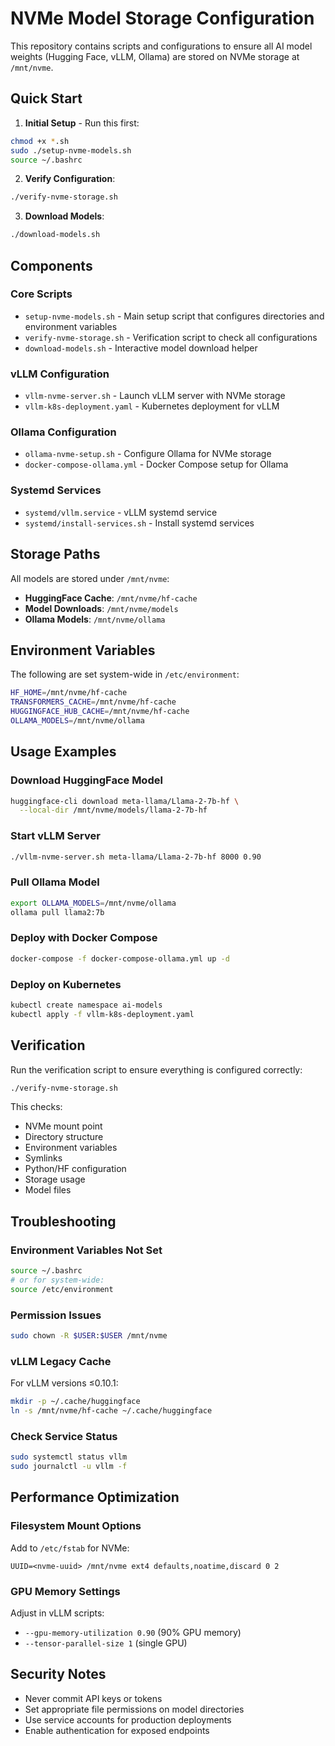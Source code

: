 # NVMe Model Storage Configuration

This repository contains scripts and configurations to ensure all AI model weights (Hugging Face, vLLM, Ollama) are stored on NVMe storage at `/mnt/nvme`.

## Quick Start

1. **Initial Setup** - Run this first:
```bash
chmod +x *.sh
sudo ./setup-nvme-models.sh
source ~/.bashrc
```

2. **Verify Configuration**:
```bash
./verify-nvme-storage.sh
```

3. **Download Models**:
```bash
./download-models.sh
```

## Components

### Core Scripts

- `setup-nvme-models.sh` - Main setup script that configures directories and environment variables
- `verify-nvme-storage.sh` - Verification script to check all configurations
- `download-models.sh` - Interactive model download helper

### vLLM Configuration

- `vllm-nvme-server.sh` - Launch vLLM server with NVMe storage
- `vllm-k8s-deployment.yaml` - Kubernetes deployment for vLLM

### Ollama Configuration  

- `ollama-nvme-setup.sh` - Configure Ollama for NVMe storage
- `docker-compose-ollama.yml` - Docker Compose setup for Ollama

### Systemd Services

- `systemd/vllm.service` - vLLM systemd service
- `systemd/install-services.sh` - Install systemd services

## Storage Paths

All models are stored under `/mnt/nvme`:

- **HuggingFace Cache**: `/mnt/nvme/hf-cache`
- **Model Downloads**: `/mnt/nvme/models`
- **Ollama Models**: `/mnt/nvme/ollama`

## Environment Variables

The following are set system-wide in `/etc/environment`:

```bash
HF_HOME=/mnt/nvme/hf-cache
TRANSFORMERS_CACHE=/mnt/nvme/hf-cache
HUGGINGFACE_HUB_CACHE=/mnt/nvme/hf-cache
OLLAMA_MODELS=/mnt/nvme/ollama
```

## Usage Examples

### Download HuggingFace Model
```bash
huggingface-cli download meta-llama/Llama-2-7b-hf \
  --local-dir /mnt/nvme/models/llama-2-7b-hf
```

### Start vLLM Server
```bash
./vllm-nvme-server.sh meta-llama/Llama-2-7b-hf 8000 0.90
```

### Pull Ollama Model
```bash
export OLLAMA_MODELS=/mnt/nvme/ollama
ollama pull llama2:7b
```

### Deploy with Docker Compose
```bash
docker-compose -f docker-compose-ollama.yml up -d
```

### Deploy on Kubernetes
```bash
kubectl create namespace ai-models
kubectl apply -f vllm-k8s-deployment.yaml
```

## Verification

Run the verification script to ensure everything is configured correctly:

```bash
./verify-nvme-storage.sh
```

This checks:
- NVMe mount point
- Directory structure
- Environment variables
- Symlinks
- Python/HF configuration
- Storage usage
- Model files

## Troubleshooting

### Environment Variables Not Set
```bash
source ~/.bashrc
# or for system-wide:
source /etc/environment
```

### Permission Issues
```bash
sudo chown -R $USER:$USER /mnt/nvme
```

### vLLM Legacy Cache
For vLLM versions ≤0.10.1:
```bash
mkdir -p ~/.cache/huggingface
ln -s /mnt/nvme/hf-cache ~/.cache/huggingface
```

### Check Service Status
```bash
sudo systemctl status vllm
sudo journalctl -u vllm -f
```

## Performance Optimization

### Filesystem Mount Options
Add to `/etc/fstab` for NVMe:
```
UUID=<nvme-uuid> /mnt/nvme ext4 defaults,noatime,discard 0 2
```

### GPU Memory Settings
Adjust in vLLM scripts:
- `--gpu-memory-utilization 0.90` (90% GPU memory)
- `--tensor-parallel-size 1` (single GPU)

## Security Notes

- Never commit API keys or tokens
- Set appropriate file permissions on model directories
- Use service accounts for production deployments
- Enable authentication for exposed endpoints